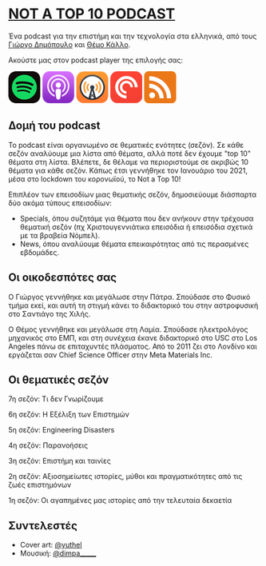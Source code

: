 # [NOT A TOP 10 PODCAST](https://www.notatop10.fm/)

Ένα podcast για την επιστήμη και την τεχνολογία στα ελληνικά, από τους [Γιώργο Δημόπουλο](https://www.instagram.com/giorgos.dimop) και [Θέμο Κάλλο](https://www.timaras.com).

Ακούστε μας στον podcast player της επιλογής σας:

[![Spotify](spotify@2x.png)](https://open.spotify.com/show/43iob5LmctJa54VtuqzFmo)
[![Apple Podcasts](apple_podcasts@2x.png)](https://podcasts.apple.com/podcast/not-a-top-10/id1551089699)
[![Overcast](overcast@2x.png)](https://overcast.fm/itunes1551089699/)
[![Pocket Casts](pocket_casts@2x.png)](https://pca.st/9c42dpje)
[![RSS](RSS64.png)](https://anchor.fm/s/488c6e30/podcast/rss)

## Δομή του podcast

Το podcast είναι οργανωμένο σε θεματικές ενότητες (σεζόν). Σε κάθε σεζόν αναλύουμε μια λίστα από θέματα, αλλά ποτέ δεν έχουμε "top 10" θέματα στη λίστα. Βλέπετε, δε θέλαμε να περιοριστούμε σε ακριβώς 10 θέματα για κάθε σεζόν. Κάπως έτσι γεννήθηκε τον Ιανουάριο του 2021, μέσα στο lockdown του κορονωϊού, το Not a Top 10!

Επιπλέον των επεισοδίων μιας θεματικής σεζόν, δημοσιεύουμε διάσπαρτα δύο ακόμα τύπους επεισοδίων:
- Specials, όπου συζητάμε για θέματα που δεν ανήκουν στην τρέχουσα θεματική σεζόν (πχ Χριστουγεννιάτικα επεισόδια ή επεισόδια σχετικά με τα βραβεία Νόμπελ).
- News, όπου αναλύουμε θέματα επεικαιρότητας από τις περασμένες εβδομάδες. 

## Οι οικοδεσπότες σας

O Γιώργος γεννήθηκε και μεγάλωσε στην Πάτρα. Σπούδασε στο Φυσικό τμήμα εκεί, και αυτή τη στιγμή κάνει το διδακτορικό του στην αστροφυσική στο Σαντιάγο της Χιλής.

Ο Θέμος γεννήθηκε και μεγάλωσε στη Λαμία. Σπούδασε ηλεκτρολόγος μηχανικός στο ΕΜΠ, και στη συνέχεια έκανε διδακτορικό στο USC στο Los Angeles πάνω σε επιταχυντές πλάσματος. Από το 2011 ζει στο Λονδίνο και εργάζεται σαν Chief Science Officer στην Meta Materials Inc.

## Οι θεματικές σεζόν

7η σεζόν: Τι δεν Γνωρίζουμε

6η σεζόν: Η Εξέλιξη των Επιστημών

5η σεζόν: Engineering Disasters

4η σεζόν: Παρανοήσεις

3η σεζόν: Επιστήμη και ταινίες

2η σεζόν: Αξιοσημείωτες ιστορίες, μύθοι και πραγματικότητες από τις ζωές επιστημόνων

1η σεζόν: Οι αγαπημένες μας ιστορίες από την τελευταία δεκαετία

## Συντελεστές

- Cover art: [@yuthel](https://www.instagram.com/yuthel/)
- Μουσική: [@dimpa_____](https://www.instagram.com/@dimpa_____)

